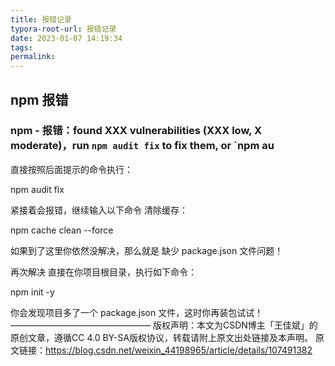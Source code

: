 ```yaml
---
title: 报错记录
typora-root-url: 报错记录
date: 2023-01-07 14:19:34
tags:
permalink:
---
```




## npm 报错

### npm - 报错：found XXX vulnerabilities (XXX low, X moderate)，run `npm audit fix` to fix them, or `npm au

直接按照后面提示的命令执行：

npm audit fix

紧接着会报错，继续输入以下命令 清除缓存：

npm cache clean --force

如果到了这里你依然没解决，那么就是 缺少 package.json 文件问题！

再次解决
直接在你项目根目录，执行如下命令：

npm init -y

你会发现项目多了一个 package.json 文件，这时你再装包试试！
————————————————
版权声明：本文为CSDN博主「王佳斌」的原创文章，遵循CC 4.0 BY-SA版权协议，转载请附上原文出处链接及本声明。
原文链接：https://blog.csdn.net/weixin_44198965/article/details/107491382



